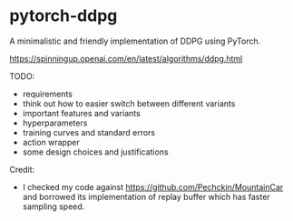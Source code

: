 # pytorch-ddpg
A minimalistic and friendly implementation of DDPG using PyTorch.

https://spinningup.openai.com/en/latest/algorithms/ddpg.html


TODO:
- requirements
- think out how to easier switch between different variants
- important features and variants
- hyperparameters
- training curves and standard errors
- action wrapper
- some design choices and justifications

Credit:
- I checked my code against https://github.com/Pechckin/MountainCar and borrowed its implementation of replay buffer which has faster sampling speed.
